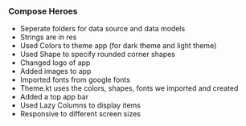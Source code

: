 ### Compose Heroes

- Seperate folders for data source and data models
- Strings are in res
- Used Colors to theme app (for dark theme and light theme)
- Used Shape to specify rounded corner shapes
- Changed logo of app
- Added images to app
- Imported fonts from google fonts
- Theme.kt uses the colors, shapes, fonts we imported and created
- Added a top app bar
- Used Lazy Columns to display items
- Responsive to different screen sizes

